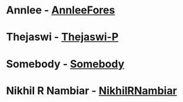 # Annlee - [AnnleeFores](https://github.com/AnnleeFores)
# Thejaswi - [Thejaswi-P](https://github.com/Thejaswi-P)
# Somebody - [Somebody](www.somebody.com)
# Nikhil R Nambiar - [NikhilRNambiar](https://github.com/NikhilRNambiar)
